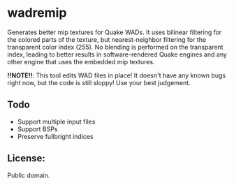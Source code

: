 # wadremip

Generates better mip textures for Quake WADs. It uses bilinear filtering for the
colored parts of the texture, but nearest-neighbor filtering for the
transparent color index (255). No blending is performed on the transparent
index, leading to better results in software-rendered Quake engines and any
other engine that uses the embedded mip textures.

**!!NOTE!!**: This tool edits WAD files in place! It doesn't have any known bugs
right now, but the code is still sloppy! Use your best judgement.

## Todo

- Support multiple input files
- Support BSPs
- Preserve fullbright indices

## License:

Public domain.
